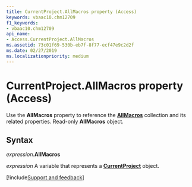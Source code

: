 ```yaml
---
title: CurrentProject.AllMacros property (Access)
keywords: vbaac10.chm12709
f1_keywords:
- vbaac10.chm12709
api_name:
- Access.CurrentProject.AllMacros
ms.assetid: 73c01f69-530b-eb7f-8f77-ecf47e9c2d2f
ms.date: 02/27/2019
ms.localizationpriority: medium
---
```



# CurrentProject.AllMacros property (Access)

Use the **AllMacros** property to reference the **[AllMacros](Access.allmacros.md)** collection and its related properties. Read-only **AllMacros** object.


## Syntax

_expression_.**AllMacros**

_expression_ A variable that represents a **[CurrentProject](Access.CurrentProject.md)** object.




[!include[Support and feedback](~/includes/feedback-boilerplate.md)]